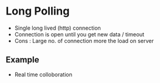 # Long Polling

- Single long lived (http) connection
- Connection is open until you get new data / timeout
- Cons : Large no. of connection more the load on server


## Example

- Real time colloboration